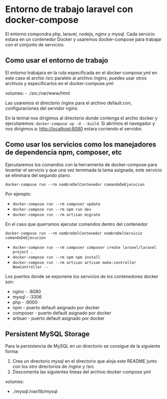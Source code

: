 # Entorno de trabajo laravel con docker-compose

El entorno compondra php, laravel, nodejs, nginx y mysql.
Cada servicio estara en un contenedor Docker y usaremos docker-compose para trabajar con el conjunto de servicios.

## Como usar el entorno de trabajo

El entorno trabajara en la ruta especificada en el docker-compose.yml en este caso el archio /src paralelo al archivo /nginx, puedes usar otros archivos y especificarlos en el docker-compose.yml

volumes:
      - ./src:/var/www/html

Las usaremos el directorio /nginx para el archivo default.con, configuraciones del servidor nginx.

En la terinal nos dirigimos al directorio donde contenga el archio docker y ejecutaremos: `docker-compose up -d --build`. Si abrimos el navegador y nos dirigimos a: [http://localhost:8080](http://localhost:8080) estara corriendo el servidor.

## Como usar los servicios como los manejadores de dependencia npm, composer, etc

Ejecutaremos los comandos con la herramienta de docker-compose para levantar el servicio y que una vez terminada la tarea asignada, este servicio se eliminara del segundo plano.

`docker-compose run --rm nombreDelContenedor comandoDeEjecucion`

Por ejemplo: 

- `docker-compose run --rm composer update`
- `docker-compose run --rm npm run dev`
- `docker-compose run --rm artisan migrate` 

En el caso que querramos ejecutar comandos dentro del contenedor

`docker-compose run --rm nombreDelContenedor nombreDelServicio comandoDeEjecucion`

- `docker-compose run --rm composer composer create laravel/laravel project .`
- `docker-compose run --rm npm npm install`
- `docker-compose run --rm artisan artisan make:controller NewController --` 

Los puertos donde se exponene los servicios de los contenedores docker son:

- nginc - :8080
- mysql - :3306
- php - :9000
- npm - puerto default asignado por docker
- composer - puerto default asignado por docker
- artisan - puerto default asignado por docker

## Persistent MySQL Storage

Para la persistencia de MySQL en un directorio se consigue de la siguiente forma:

1. Crea un directorio mysql en el directorio que aloja este README junto con los otro directorios de /nginx y /src
2. Descomenta las siguientes lineas del archivo docker-compose.yml

volumes:
  - ./mysql:/var/lib/mysql